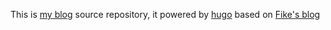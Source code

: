 This is [my blog](http://nerdseverino.com.br) source repository, it powered by [hugo](http://gohugo.io/) based on [Fike's blog](https://github.com/fike/www.fernandoike.com)

